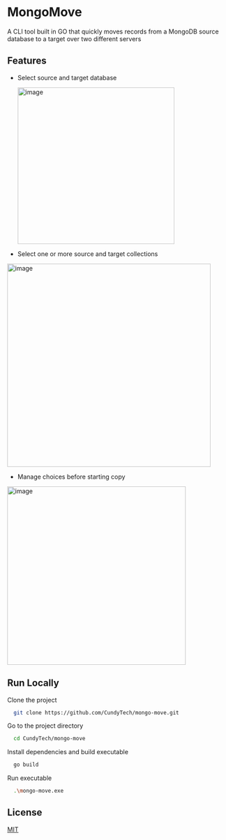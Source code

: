 
# MongoMove

A CLI tool built in GO that quickly moves records from a MongoDB source database to a target over two different servers




## Features

- Select source and target database

  <img width="359" alt="image" src="https://github.com/user-attachments/assets/41a93e4d-a1b3-4c6a-b04b-ce93268be583">

- Select one or more source and target collections

<img width="466" alt="image" src="https://github.com/user-attachments/assets/88ff11af-dbc0-480d-afd9-e0cc729e4ba7">

- Manage choices before starting copy

<img width="409" alt="image" src="https://github.com/user-attachments/assets/ad225336-a02e-4ea0-ab21-a395a27702b7">

  
## Run Locally

Clone the project

```bash
  git clone https://github.com/CundyTech/mongo-move.git
```

Go to the project directory

```bash
  cd CundyTech/mongo-move
```

Install dependencies and build executable 

```bash
  go build
```

Run executable

```bash
  .\mongo-move.exe
```


## License

[MIT](https://choosealicense.com/licenses/mit/)

